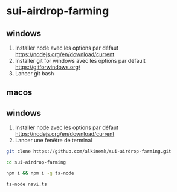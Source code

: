 # sui-airdrop-farming

## windows

1. Installer node avec les options par défaut https://nodejs.org/en/download/current
2. Installer git for windows avec les options par défault https://gitforwindows.org/
3. Lancer git bash

## macos

## windows

1. Installer node avec les options par défaut https://nodejs.org/en/download/current
2. Lancer une fenêtre de terminal

```bash
git clone https://github.com/alkinemk/sui-airdrop-farming.git
```

```bash
cd sui-airdrop-farming
```

```bash
npm i && npm i -g ts-node
```

```bash
ts-node navi.ts
```
